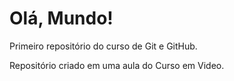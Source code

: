 # Olá, Mundo!
 Primeiro repositório do curso de Git e GitHub.

 Repositório criado em uma aula do Curso em Video.

